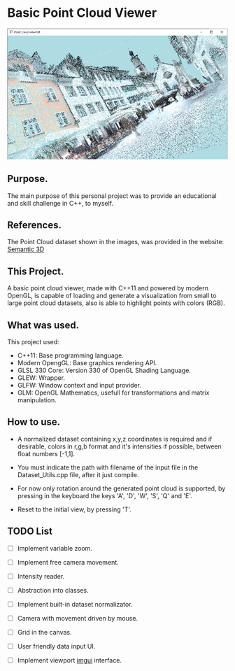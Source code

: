 # Basic Point Cloud Viewer

![Stable Version Cover Image](docs/beta-version.png)


## Purpose.

The main purpose of this personal project was to provide an educational and skill challenge in C++, to myself.

## References.

The Point Cloud dataset shown in the images, was provided in the website: [Semantic 3D](https://semantic3d.net)

## This Project.

A basic point cloud viewer, made with C++11 and powered by modern OpenGL, is capable of loading and generate a visualization from small to large point cloud datasets, also is able to highlight points with colors (RGB).

## What was used.

This project used:

* C++11: Base programming language.
* Modern OpengGL: Base graphics rendering API.
* GLSL 330 Core: Version 330 of OpenGL Shading Language. 
* GLEW: Wrapper.
* GLFW: Window context and input provider.
* GLM: OpenGL Mathematics, usefull for transformations and matrix manipulation.


## How to use.

- A normalized dataset containing x,y,z coordinates is required and if desirable, colors in r,g,b format and it's intensities if possible, between float numbers [-1,1].

- You must indicate the path with filename of the input file in the Dataset_Utils.cpp file, after it just compile.

- For now only rotation around the generated point cloud is supported, by pressing in the keyboard the keys 'A', 'D', 'W', 'S', 'Q' and 'E'.

- Reset to the initial view, by pressing 'T'.




## TODO List

- [ ] Implement variable zoom.
- [ ] Implement free camera movement.
- [ ] Intensity reader.
- [ ] Abstraction into classes.
- [ ] Implement built-in dataset normalizator.
- [ ] Camera with movement driven by mouse.
- [ ] Grid in the canvas.
- [ ] User friendly data input UI.
- [ ] Implement viewport [imgui](https://github.com/ocornut/imgui) interface.


